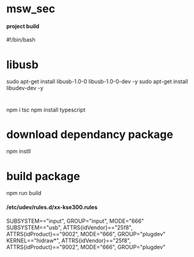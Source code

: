 # msw_sec

#### project build

#!/bin/bash

# libusb
sudo apt-get install libusb-1.0-0 libusb-1.0-0-dev -y
sudo apt-get install libudev-dev -y

#
npm i tsc
npm install typescript
#  download dependancy package
npm instll
#  build package
npm run build




#### /etc/udev/rules.d/xx-kse300.rules

SUBSYSTEM=="input", GROUP="input", MODE="666"
SUBSYSTEM=="usb",  ATTRS{idVendor}=="25f8", ATTRS{idProduct}=="9002", MODE="666", GROUP="plugdev"
KERNEL=="hidraw*", ATTRS{idVendor}=="25f8", ATTRS{idProduct}=="9002", MODE="666", GROUP="plugdev"
